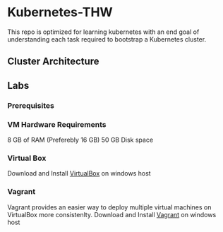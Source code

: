 # Kubernetes-THW
This repo is optimized for learning kubernetes with an end goal of understanding each task required to bootstrap a Kubernetes cluster.


## Cluster Architecture


## Labs

### Prerequisites
### VM Hardware Requirements

8 GB of RAM (Preferebly 16 GB)
50 GB Disk space
### Virtual Box
Download and Install [VirtualBox](https://www.virtualbox.org/wiki/Downloads) on windows host
### Vagrant
Vagrant provides an easier way to deploy multiple virtual machines on VirtualBox more consistenlty.
Download and Install [Vagrant](https://www.vagrantup.com/) on windows host
